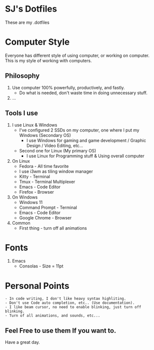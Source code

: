 # SJ's Dotfiles
These are my .dotfiles

# Computer Style
Everyone has different style of using computer, or working on computer.
This is my style of working with computers.

## Philosophy
1. Use computer 100% powerfully, productively, and fastly.
    - Do what is needed, don't waste time in doing unnecessary stuff.
2. ...

## Tools I use
1. I use Linux & Windows
    - I've configured 2 SSDs on my computer, one where I put my Windows (Secondary OS)
        - I use Windows for gaming and game development / Graphic Design / Video Editing, etc...
    - Second one for Linux (My primary OS)
        - I use Linux for Programming stuff & Using overall computer
2. On Linux
    - Fedora - All time favorite
    - I use i3wm as tiling window manager
    - Kitty - Terminal
    - Tmux - Terminal Multiplexer
    - Emacs - Code Editor
    - Firefox - Browser
3. On Windows
    - Windows 11
    - Command Prompt - Terminal
    - Emacs - Code Editor
    - Google Chrome - Browser
4. Common
    - First thing - turn off all animations

# Fonts
1. Emacs
    - Consolas - Size = 11pt

# Personal Points
    - In code writing, I don't like heavy syntax highliting.
    - Don't use Code auto completion, etc.. (Use documentation).
    - I like beam cursor, no need to enable blinking, just turn off blinking.
    - Turn of all animations, and sounds, etc...
    

## Feel Free to use them If you want to.
Have a great day.



